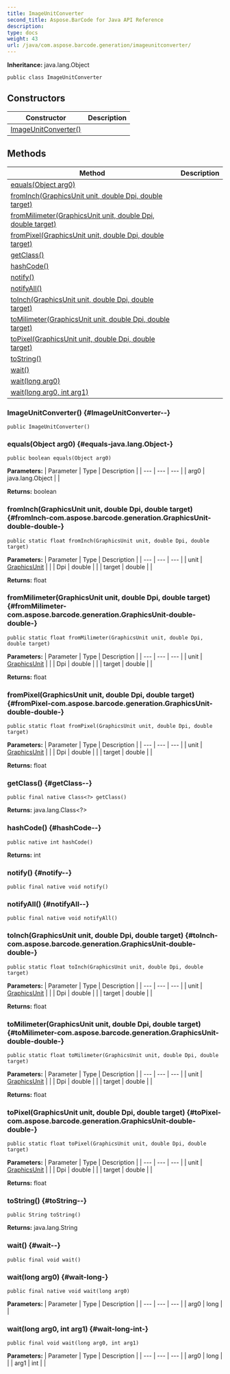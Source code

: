 ```yaml
---
title: ImageUnitConverter
second_title: Aspose.BarCode for Java API Reference
description: 
type: docs
weight: 43
url: /java/com.aspose.barcode.generation/imageunitconverter/
---
```

**Inheritance:**
java.lang.Object
```
public class ImageUnitConverter
```
## Constructors

| Constructor | Description |
| --- | --- |
| [ImageUnitConverter()](#ImageUnitConverter--) |  |
## Methods

| Method | Description |
| --- | --- |
| [equals(Object arg0)](#equals-java.lang.Object-) |  |
| [fromInch(GraphicsUnit unit, double Dpi, double target)](#fromInch-com.aspose.barcode.generation.GraphicsUnit-double-double-) |  |
| [fromMilimeter(GraphicsUnit unit, double Dpi, double target)](#fromMilimeter-com.aspose.barcode.generation.GraphicsUnit-double-double-) |  |
| [fromPixel(GraphicsUnit unit, double Dpi, double target)](#fromPixel-com.aspose.barcode.generation.GraphicsUnit-double-double-) |  |
| [getClass()](#getClass--) |  |
| [hashCode()](#hashCode--) |  |
| [notify()](#notify--) |  |
| [notifyAll()](#notifyAll--) |  |
| [toInch(GraphicsUnit unit, double Dpi, double target)](#toInch-com.aspose.barcode.generation.GraphicsUnit-double-double-) |  |
| [toMilimeter(GraphicsUnit unit, double Dpi, double target)](#toMilimeter-com.aspose.barcode.generation.GraphicsUnit-double-double-) |  |
| [toPixel(GraphicsUnit unit, double Dpi, double target)](#toPixel-com.aspose.barcode.generation.GraphicsUnit-double-double-) |  |
| [toString()](#toString--) |  |
| [wait()](#wait--) |  |
| [wait(long arg0)](#wait-long-) |  |
| [wait(long arg0, int arg1)](#wait-long-int-) |  |
### ImageUnitConverter() {#ImageUnitConverter--}
```
public ImageUnitConverter()
```


### equals(Object arg0) {#equals-java.lang.Object-}
```
public boolean equals(Object arg0)
```




**Parameters:**
| Parameter | Type | Description |
| --- | --- | --- |
| arg0 | java.lang.Object |  |

**Returns:**
boolean
### fromInch(GraphicsUnit unit, double Dpi, double target) {#fromInch-com.aspose.barcode.generation.GraphicsUnit-double-double-}
```
public static float fromInch(GraphicsUnit unit, double Dpi, double target)
```




**Parameters:**
| Parameter | Type | Description |
| --- | --- | --- |
| unit | [GraphicsUnit](../../com.aspose.barcode.generation/graphicsunit) |  |
| Dpi | double |  |
| target | double |  |

**Returns:**
float
### fromMilimeter(GraphicsUnit unit, double Dpi, double target) {#fromMilimeter-com.aspose.barcode.generation.GraphicsUnit-double-double-}
```
public static float fromMilimeter(GraphicsUnit unit, double Dpi, double target)
```




**Parameters:**
| Parameter | Type | Description |
| --- | --- | --- |
| unit | [GraphicsUnit](../../com.aspose.barcode.generation/graphicsunit) |  |
| Dpi | double |  |
| target | double |  |

**Returns:**
float
### fromPixel(GraphicsUnit unit, double Dpi, double target) {#fromPixel-com.aspose.barcode.generation.GraphicsUnit-double-double-}
```
public static float fromPixel(GraphicsUnit unit, double Dpi, double target)
```




**Parameters:**
| Parameter | Type | Description |
| --- | --- | --- |
| unit | [GraphicsUnit](../../com.aspose.barcode.generation/graphicsunit) |  |
| Dpi | double |  |
| target | double |  |

**Returns:**
float
### getClass() {#getClass--}
```
public final native Class<?> getClass()
```




**Returns:**
java.lang.Class<?>
### hashCode() {#hashCode--}
```
public native int hashCode()
```




**Returns:**
int
### notify() {#notify--}
```
public final native void notify()
```




### notifyAll() {#notifyAll--}
```
public final native void notifyAll()
```




### toInch(GraphicsUnit unit, double Dpi, double target) {#toInch-com.aspose.barcode.generation.GraphicsUnit-double-double-}
```
public static float toInch(GraphicsUnit unit, double Dpi, double target)
```




**Parameters:**
| Parameter | Type | Description |
| --- | --- | --- |
| unit | [GraphicsUnit](../../com.aspose.barcode.generation/graphicsunit) |  |
| Dpi | double |  |
| target | double |  |

**Returns:**
float
### toMilimeter(GraphicsUnit unit, double Dpi, double target) {#toMilimeter-com.aspose.barcode.generation.GraphicsUnit-double-double-}
```
public static float toMilimeter(GraphicsUnit unit, double Dpi, double target)
```




**Parameters:**
| Parameter | Type | Description |
| --- | --- | --- |
| unit | [GraphicsUnit](../../com.aspose.barcode.generation/graphicsunit) |  |
| Dpi | double |  |
| target | double |  |

**Returns:**
float
### toPixel(GraphicsUnit unit, double Dpi, double target) {#toPixel-com.aspose.barcode.generation.GraphicsUnit-double-double-}
```
public static float toPixel(GraphicsUnit unit, double Dpi, double target)
```




**Parameters:**
| Parameter | Type | Description |
| --- | --- | --- |
| unit | [GraphicsUnit](../../com.aspose.barcode.generation/graphicsunit) |  |
| Dpi | double |  |
| target | double |  |

**Returns:**
float
### toString() {#toString--}
```
public String toString()
```




**Returns:**
java.lang.String
### wait() {#wait--}
```
public final void wait()
```




### wait(long arg0) {#wait-long-}
```
public final native void wait(long arg0)
```




**Parameters:**
| Parameter | Type | Description |
| --- | --- | --- |
| arg0 | long |  |

### wait(long arg0, int arg1) {#wait-long-int-}
```
public final void wait(long arg0, int arg1)
```




**Parameters:**
| Parameter | Type | Description |
| --- | --- | --- |
| arg0 | long |  |
| arg1 | int |  |

